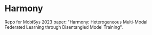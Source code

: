 # Harmony
Repo for MobiSys 2023 paper: "Harmony: Heterogeneous Multi-Modal Federated Learning through Disentangled Model Training".
